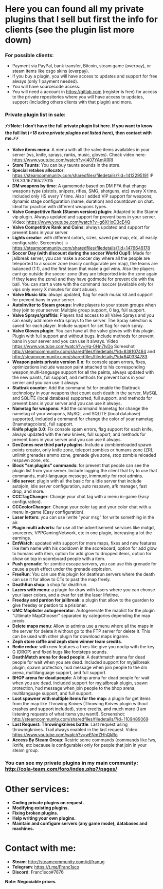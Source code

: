 # Here you can found all my private plugins that I sell but first the info for clients (see the plugin list more down)

### For possible clients:

* Payment via PayPal, bank transfer, Bitcoin, steam game (overpay), or steam items like csgo skins (overpay).
* If you buy a plugin, you will have access to updates and support for free always (only 1 payment needed).
* You will have sourcecode access.
* You will need a account in https://gitlab.com (register is free) for access to the private repositories where you will have access to updates, support (including others clients with that plugin) and more.


### Private plugin list in sale:

**:zap::zap:Note: I don't have the full private plugin list here. If you want to know the full list (_+18 extra private plugins not listed here_), then contact with me.:zap::zap:**

* **Valve items menu**: A menu with all the valve items availables in your server (ws, knife, sprays, ranks, music, gloves). Check video here: https://www.youtube.com/watch?v=I407YAmXRRI
* **Store Taunts**: You can buy taunts sounds in the store.
* **Special retakes allocator**: https://steamcommunity.com/sharedfiles/filedetails/?id=1412295191 IP 178.33.167.165:27015
* **DM weapons by time**: A gamemode based on DM FFA that change weapons type (pistols, snipers, rifles, SMG, shotguns, etc) every X time. Included only HS every Y time. Also I added VIP support for weapons, dynamic stage configuration (name, duration) and countdown on chat. Ideal for practice with different weapons types.
* **Valve Competitive Rank (Stamm version) plugin**: Adapted to the Stamm vip plugin. Always updated and support for prevent bans in your server. Video: https://www.youtube.com/watch?v=g6XHoO3cE4Q
* **Valve Competitive Rank and Coins**: always updated and support for prevent bans in your server.
* **Lights creator**: with different colors, sizes, saved per map, etc, all easily configurable. Screenshot -> https://steamcommunity.com/sharedfiles/filedetails/?id=1476649178
* **Soccer Day (with discount during the soccer World Cup!)**: Made for jailbreak server, you can make a soccer day where all the people are teleported to a soccer zone (easily configurable per map), the teams are balanced (1:1), and the first team that make a gol wins. Also the players cant go outside the soccer zone (they are teleported into the zone again if they leave the zone) and they have godmode for prevent die with the ball. You can start a vote with the command !soccer (available only for vips only every X minutes for dont abuse).
* **Valve Music kits**: always updated, flag for each music kit and support for prevent bans in your server.
* **AutoInviter to Steam groups**: Invite players to your steam groups when they join to your server. Multiple group support, 0 lag, full support.
* **Valve Sprays/graffitis**: Players had access to all Valve Sprays and you can easily add more extra sprays to the server. The Spray selection is saved for each player. Include support for set flag for each spray.
* **Valve Gloves plugin**: You can have all the valve gloves with this plugin. Plugin with full support and without bugs. Include methods for prevent bans in your server and you can use it always. Video https://www.youtube.com/watch?v=Hg-0Hn7lyDo Screeshot http://steamcommunity.com/sharedfiles/filedetails/?id=838107494 and http://steamcommunity.com/sharedfiles/filedetails/?id=840334783
* **Weapon paints private version 6.x**: fix console spam errors, fixes, optimizations include weapon paint attached to his corresponding weapon,multi-language support for all the paints, always updated with the new paints, full support, and methods for prevent bans in your server and you can use it always.
* **Stattrak counter**: Add the command !st for enable the Stattrack technology in your weapons that count each death in the server, MySQL and SQLITE (local database) supported, full support, and methods for prevent bans in your server and you can use it always.
* **Nametag for weapons**: Add the command !nametag for change the nametag of your weapons, MySQL and SQLITE (local database) supported, included a command for change the color of your nametag (!nametagcolors), full support.
* **Knife plugin 3.0**: Fix console spam errors, flag support for each knife, always updated with the new knives, full support, and methods for prevent bans in your server and you can use it always.
* **DevZones new third party plugins**: Include a zombiereloaded spawn points creator, only knife zone, teleport zombies or humans zone (ZR), unlimit grenades ammo zone, grenade give zone, stop zombie reloaded respawn zone, etc.
* **Block "sm plugins" commands**: for prevent that people can see the plugin list from your server. Include logging the client that try to use that commands, multi-language messege, inmmunity for root admins.
* **Idle server**: plugin with all the basic for a Idle server that include autojoin, idle server configuration, auto respawn, afk manager, fast drop, and more.
* **CCCTagChanger**: Change your chat tag with a menu in-game (Easy configuration).
* **CCCcolorChanger**: Change your color tag and your color chat with a menu in-game (Easy configuration).
* **Laser letters**: you can use !write "your msg" for write something in the air.
* **Plugin multi adverts**: for use all the advertisement services like motgd, sourcerev, VPPGamingNetwork, etc in one plugin, increasing a lot the earnings.
* **EntWatch**: updated with support for more maps, fixes and new features like item name with his cooldown in the scoreboard, option for add glow to humans with item, option for add glow to dropped items, option for show on top in scoreboard people with a item.
* **Push grenade**: for zombie escape servers, you can use this grenade for cause a push effect under the grenade explosion.
* **FreeRun**: You can use this plugin for deathrun servers where the death can use it for allow to CTs to past the map freely.
* **DeathRun shop**: a shop for deathrun.
* **Lazers with menu**: a plugin for draw with lasers where you can choose your laser colors, and a cvar for set the laser lifetime.
* **Freeday and pardon for jailbreak**: a plugin that allow to the guarden to give freeday or pardon to a prisioner.
* **UMC Maplister autogenerator**: Autogenerate the maplist for the plugin "Ultimate MapChooser" separated by categories depending the map prexis.
* **Delete maps menu**: Allow to admins use a menu where all the maps in the server for delete it without go to the FTP server for delete it. This can be used with other plugin for download maps ingame.
* **Zeph store raffle and zeph store winner team credits**.
* **Redie redux**: with new features a fixes like give you noclip with the key G (DROP) and fixed bugs like footsteps sounds.
* **DeathMatch arena for dead people**: A deathmatch arena for dead people for wait when you are dead. Included support for myjailbreak plugin, spawn protection, hud message when join people to the dm arena, multilanguage support, and full support.
* **BHOP arena for dead people**: A bhop arena for dead people for wait when you are dead. Included support for myjailbreak plugin, spawn protection, hud message when join people to the bhop arena, multilanguage support, and full support.
* **Loot spawner with multiple items for the map**: a plugin for get items from the map like Throwing Knives (Throwing Knives plugin without crashes and support included), store credits, and much more (I am listening requests of what items you want!). Screenshot: http://steamcommunity.com/sharedfiles/filedetails/?id=1109489069
* **Last Request: Throwingknives battle**: Last request using throwingknives. Trail always enabled in the last request. Video: https://www.youtube.com/watch?v=wENmZHhQkRo
* **Access By Steam Group**: Restric some commands (commands like !ws, !knife, etc because is configurable) only for people that join in your steam group.


### You can see my private plugins in my main community: http://cola-team.com/foro/index.php?/pages/


# Other services:

* **Coding private plugins on request.**
* **Modifying existing plugins.**
* **Fixing broken plugins.**
* **Help writing your own plugins.**
* **Maintain and configure servers (any game mode), databases and machines.**


# Contact with me:  

* **Steam**: http://steamcommunity.com/id/franug
* **Telegram**: https://t.me/Franc1sco
* **Discord**: Franc1sco#7876

**Note: Negociable prices.**

